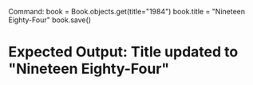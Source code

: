 Command:
book = Book.objects.get(title="1984")
book.title = "Nineteen Eighty-Four"
book.save()

# Expected Output: Title updated to "Nineteen Eighty-Four"
